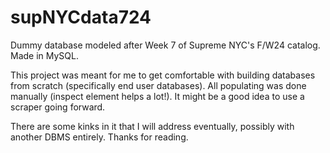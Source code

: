 # supNYCdata724
Dummy database modeled after Week 7 of Supreme NYC's F/W24 catalog. Made in MySQL.

This project was meant for me to get comfortable with building databases from scratch (specifically end user databases). All populating was done manually (inspect element helps a lot!). It might be a good idea to use a scraper going forward.

There are some kinks in it that I will address eventually, possibly with another DBMS entirely. Thanks for reading. 
